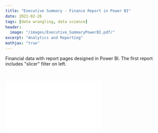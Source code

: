 ```yaml
---
title: "Executive Summary - Finance Report in Power BI"
date: 2021-02-26
tags: [data wrangling, data science]
header:
  image: "/images/Executive_SummaryPowerBI.pdf/"
excerpt: "Analytics and Reporting"
mathjax: "true"
---
```


Financial data with report pages designed in Power BI.
The first report includes "slicer" filter on left.


 <br/>

![the 3 reports](/images/Executive_SummaryPowerBI.pdf)<!-- -->

<br/><br/>
 



